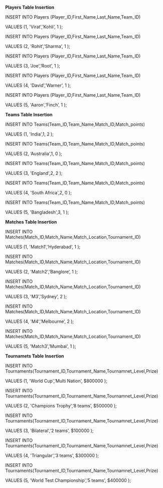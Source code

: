 ﻿**Players Table Insertion**

INSERT INTO Players (Player\_ID,First\_Name,Last\_Name,Team\_ID)

VALUES (1, 'Virat',’Kohli’, 1 );

INSERT INTO Players (Player\_ID,First\_Name,Last\_Name,Team\_ID)

VALUES (2, 'Rohit',’Sharma’, 1 );

INSERT INTO Players (Player\_ID,First\_Name,Last\_Name,Team\_ID)

VALUES (3, 'Joe',’Root’, 1 );

INSERT INTO Players (Player\_ID,First\_Name,Last\_Name,Team\_ID)

VALUES (4, 'David',’Warner’, 1 );

INSERT INTO Players (Player\_ID,First\_Name,Last\_Name,Team\_ID)

VALUES (5, 'Aaron',’Finch’, 1 );



**Teams Table Insertion**

INSERT INTO Teams(Team\_ID,Team\_Name,Match\_ID,Match\_points)

VALUES (1, 'India',1, 2 );

INSERT INTO Teams(Team\_ID,Team\_Name,Match\_ID,Match\_points)

VALUES (2, ‘Australia',1, 0 );

INSERT INTO Teams(Team\_ID,Team\_Name,Match\_ID,Match\_points)

VALUES (3, 'England',2, 2 );

INSERT INTO Teams(Team\_ID,Team\_Name,Match\_ID,Match\_points)

VALUES (4, 'South Africa',2, 0 );

INSERT INTO Teams(Team\_ID,Team\_Name,Match\_ID,Match\_points)

VALUES (5, 'Bangladesh',3, 1 );


**Matches Table Insertion**

INSERT INTO Matches(Match\_ID,Match\_Name,Match\_Location,Tournament\_ID)

VALUES (1, 'Match1',’Hyderabad’, 1 );

INSERT INTO Matches(Match\_ID,Match\_Name,Match\_Location,Tournament\_ID)

VALUES (2, 'Match2',’Banglore’, 1 );

INSERT INTO Matches(Match\_ID,Match\_Name,Match\_Location,Tournament\_ID)

VALUES (3, 'M3',’Sydney’, 2 );

INSERT INTO Matches(Match\_ID,Match\_Name,Match\_Location,Tournament\_ID)

VALUES (4, 'M4',’Melbourne’, 2 );

INSERT INTO Matches(Match\_ID,Match\_Name,Match\_Location,Tournament\_ID)

VALUES (5, 'Match3',’Mumbai’, 1 );



**Tournamets Table Insertion**

INSERT INTO Tournaments(Tournament\_ID,Tournament\_Name,Tournamnet\_Level,Prize)

VALUES (1, 'World Cup',’Multi Nation’, $800000 );

INSERT INTO Tournaments(Tournament\_ID,Tournament\_Name,Tournamnet\_Level,Prize)

VALUES (2, 'Champions Trophy',’8 teams’, $500000 );

INSERT INTO Tournaments(Tournament\_ID,Tournament\_Name,Tournamnet\_Level,Prize)

VALUES (3, 'Bilateral',’2 teams’, $100000 );

INSERT INTO Tournaments(Tournament\_ID,Tournament\_Name,Tournamnet\_Level,Prize)

VALUES (4, 'Triangular',’3 teams’, $300000 );

INSERT INTO Tournaments(Tournament\_ID,Tournament\_Name,Tournamnet\_Level,Prize)

VALUES (5, 'World Test Championship',’5 teams’, $400000 );





